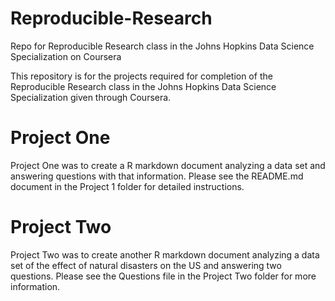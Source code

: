 # Reproducible-Research
Repo for Reproducible Research class in the Johns Hopkins Data Science Specialization on Coursera 

This repository is for the projects required for completion of the Reproducible Research class in the Johns Hopkins Data Science Specialization given through Coursera.

# Project One
Project One was to create a R markdown document analyzing a data set and answering questions with that information. Please see the README.md document in the Project 1 folder for detailed instructions. 

# Project Two
Project Two was to create another R markdown document analyzing a data set of the effect of natural disasters on the US and answering two questions.  Please see the Questions file in the Project Two folder for more information.
